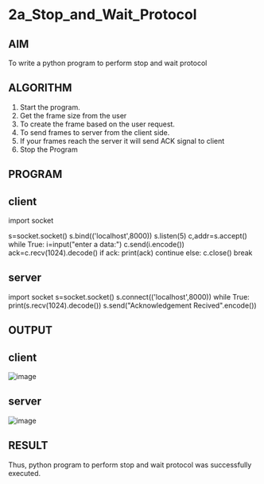 # 2a_Stop_and_Wait_Protocol
## AIM 
To write a python program to perform stop and wait protocol
## ALGORITHM
1. Start the program.
2. Get the frame size from the user
3. To create the frame based on the user request.
4. To send frames to server from the client side.
5. If your frames reach the server it will send ACK signal to client
6. Stop the Program
## PROGRAM
## client
import socket

s=socket.socket()
s.bind(('localhost',8000))
s.listen(5)
c,addr=s.accept()
while True:
    i=input("enter a data:")
    c.send(i.encode())
    ack=c.recv(1024).decode()
    if ack:
        print(ack)
        continue
    else:
        c.close()
        break

## server
import socket
s=socket.socket()
s.connect(('localhost',8000))
while True:
    print(s.recv(1024).decode())
    s.send("Acknowledgement Recived".encode())


## OUTPUT
## client
![image](https://github.com/user-attachments/assets/5920fdb7-4e04-41ee-854b-cd6c22bc1abe)
## server
![image](https://github.com/user-attachments/assets/5920fdb7-4e04-41ee-854b-cd6c22bc1abe)


## RESULT
Thus, python program to perform stop and wait protocol was successfully executed.
